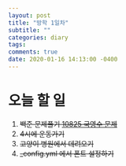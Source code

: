 ```yaml
---
layout: post
title: "방학 1일차"
subtitle: ""
categories: diary
tags:  
comments: true
date: 2020-01-16 14:13:00 -0400
---
```



# 오늘 할 일
1. ~~백준 문제풀기 [10825 국영수 문제](http://boj.kr/10825)~~
2. ~~4시에 운동가기~~
3. ~~고양이 병원에서 데려오기~~
4. ~~_config.yml 에서 폰트 설정하기~~


